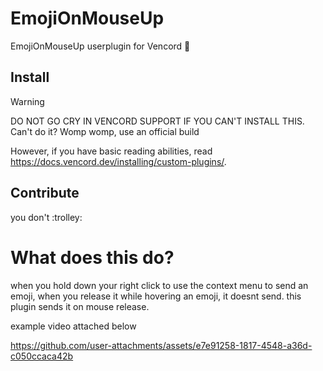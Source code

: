 # EmojiOnMouseUp

EmojiOnMouseUp userplugin for Vencord 🚀

## Install

> [!WARNING]
> DO NOT GO CRY IN VENCORD SUPPORT IF YOU CAN'T INSTALL THIS. Can't do it? Womp womp, use an official build

However, if you have basic reading abilities, read https://docs.vencord.dev/installing/custom-plugins/.

## Contribute

you don't :trolley:

# What does this do?

when you hold down your right click to use the context menu to send an emoji, when you release it while hovering an emoji, it doesnt send. this plugin sends it on mouse release.

example video attached below

https://github.com/user-attachments/assets/e7e91258-1817-4548-a36d-c050ccaca42b

